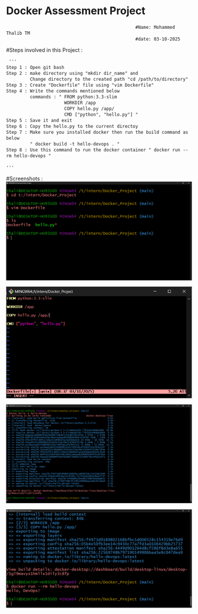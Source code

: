 # Docker Assessment Project
                                                     #Name: Mohammed Thalib TM
                                                     #date: 03-10-2025
#Steps involved in this Project :
    
     '''
    Step 1 : Open git bash
    Step 2 : make directory using "mkdir dir_name" and 
             Change directory to the created path "cd /path/to/directory"
    Step 3 : Create "Dockerfile" file using "vim Dockerfile"
    Step 4 : Write the commands mentioned below
             commands : " FROM python:3.3-slim
                          WORKDIR /app
                          COPY hello.py /app/
                          CMD ["python", "hello.py"] "
    Step 5 : Save it and exit
    Step 6 : Copy the hello.py to the current directoy
    Step 7 : Make sure you installed docker then run the build command as below
             " docker build -t hello-devops . "
    Step 8 : Use this command to run the docker container " docker run --rm hello-devops "
  
    '''

  #Screenshots :
    ![image alt](https://github.com/thalib-dev/devops-intern-final/blob/938f4f4cda7f6f5875ea268dd0f0dc7f19d06930/Docker_Project/Screenshots/docker.png)

   ![image alt](https://github.com/thalib-dev/devops-intern-final/blob/938f4f4cda7f6f5875ea268dd0f0dc7f19d06930/Docker_Project/Screenshots/docker1.png)

   ![image alt](https://github.com/thalib-dev/devops-intern-final/blob/938f4f4cda7f6f5875ea268dd0f0dc7f19d06930/Docker_Project/Screenshots/docker3.png)

   ![image alt](https://github.com/thalib-dev/devops-intern-final/blob/938f4f4cda7f6f5875ea268dd0f0dc7f19d06930/Docker_Project/Screenshots/docker4.png)
